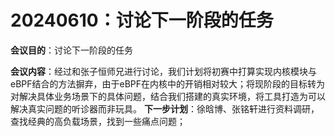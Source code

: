 # 20240610：讨论下一阶段的任务
**会议目的**：讨论下一阶段的任务

**会议内容**：经过和张子恒师兄进行讨论，我们计划将初赛中打算实现内核模块与eBPF结合的方法摒弃，由于eBPF在内核中的开销相对较大；将现阶段的目标转为对解决具体业务场景下的具体问题，结合我们搭建的真实环境，将工具打造为可以解决真实问题的听诊器而非玩具。
**下一步计划**：徐晗博、张铭轩进行资料调研，查找经典的高负载场景，找到一些痛点问题；